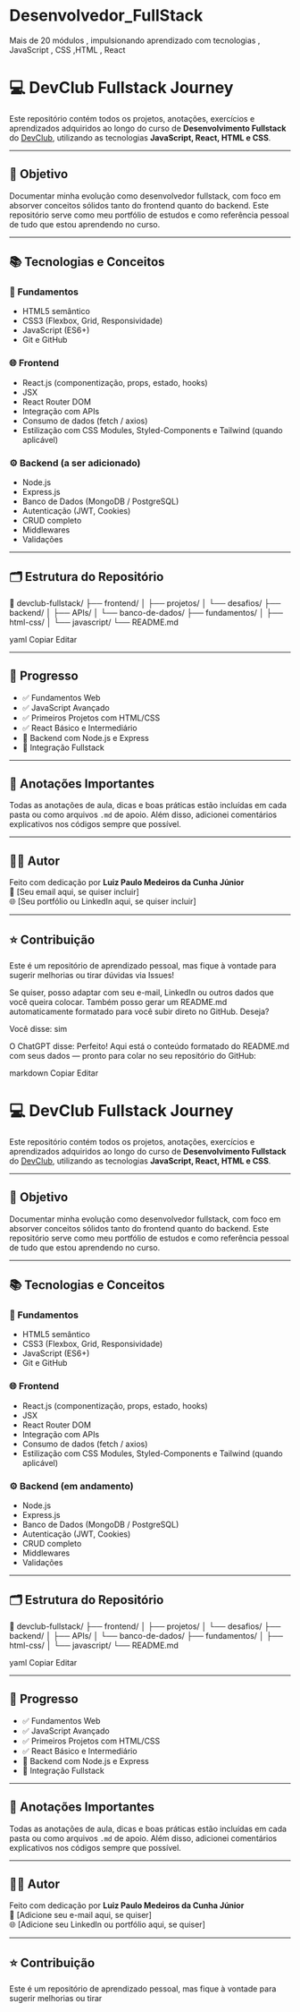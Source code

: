 # Desenvolvedor_FullStack
Mais de 20 módulos  , impulsionando aprendizado com tecnologias , JavaScript , CSS ,HTML , React 
# 💻 DevClub Fullstack Journey

Este repositório contém todos os projetos, anotações, exercícios e aprendizados adquiridos ao longo do curso de **Desenvolvimento Fullstack** do [DevClub](https://aulas.devclub.com.br/m/courses), utilizando as tecnologias **JavaScript, React, HTML e CSS**.

---

## 🚀 Objetivo

Documentar minha evolução como desenvolvedor fullstack, com foco em absorver conceitos sólidos tanto do frontend quanto do backend. Este repositório serve como meu portfólio de estudos e como referência pessoal de tudo que estou aprendendo no curso.

---

## 📚 Tecnologias e Conceitos

### 🧠 Fundamentos
- HTML5 semântico
- CSS3 (Flexbox, Grid, Responsividade)
- JavaScript (ES6+)
- Git e GitHub

### 🌐 Frontend
- React.js (componentização, props, estado, hooks)
- JSX
- React Router DOM
- Integração com APIs
- Consumo de dados (fetch / axios)
- Estilização com CSS Modules, Styled-Components e Tailwind (quando aplicável)

### ⚙️ Backend (a ser adicionado)
- Node.js
- Express.js
- Banco de Dados (MongoDB / PostgreSQL)
- Autenticação (JWT, Cookies)
- CRUD completo
- Middlewares
- Validações

---

## 🗂 Estrutura do Repositório

📁 devclub-fullstack/
├── frontend/
│ ├── projetos/
│ └── desafios/
├── backend/
│ ├── APIs/
│ └── banco-de-dados/
├── fundamentos/
│ ├── html-css/
│ └── javascript/
└── README.md

yaml
Copiar
Editar

---

## 📌 Progresso

- ✅ Fundamentos Web
- ✅ JavaScript Avançado
- ✅ Primeiros Projetos com HTML/CSS
- ✅ React Básico e Intermediário
- 🚧 Backend com Node.js e Express
- 🚧 Integração Fullstack

---

## 🧠 Anotações Importantes

Todas as anotações de aula, dicas e boas práticas estão incluídas em cada pasta ou como arquivos `.md` de apoio. Além disso, adicionei comentários explicativos nos códigos sempre que possível.

---

## 👨‍💻 Autor

Feito com dedicação por **Luiz Paulo Medeiros da Cunha Júnior**  
📧 [Seu email aqui, se quiser incluir]  
🌐 [Seu portfólio ou LinkedIn aqui, se quiser incluir]

---

## ⭐ Contribuição

Este é um repositório de aprendizado pessoal, mas fique à vontade para sugerir melhorias ou tirar dúvidas via Issues!

Se quiser, posso adaptar com seu e-mail, LinkedIn ou outros dados que você queira colocar. Também posso gerar um README.md automaticamente formatado para você subir direto no GitHub. Deseja?







Você disse:
sim 


O ChatGPT disse:
Perfeito! Aqui está o conteúdo formatado do README.md com seus dados — pronto para colar no seu repositório do GitHub:

markdown
Copiar
Editar
# 💻 DevClub Fullstack Journey

Este repositório contém todos os projetos, anotações, exercícios e aprendizados adquiridos ao longo do curso de **Desenvolvimento Fullstack** do [DevClub](https://aulas.devclub.com.br/m/courses), utilizando as tecnologias **JavaScript, React, HTML e CSS**.

---

## 🚀 Objetivo

Documentar minha evolução como desenvolvedor fullstack, com foco em absorver conceitos sólidos tanto do frontend quanto do backend. Este repositório serve como meu portfólio de estudos e como referência pessoal de tudo que estou aprendendo no curso.

---

## 📚 Tecnologias e Conceitos

### 🧠 Fundamentos
- HTML5 semântico
- CSS3 (Flexbox, Grid, Responsividade)
- JavaScript (ES6+)
- Git e GitHub

### 🌐 Frontend
- React.js (componentização, props, estado, hooks)
- JSX
- React Router DOM
- Integração com APIs
- Consumo de dados (fetch / axios)
- Estilização com CSS Modules, Styled-Components e Tailwind (quando aplicável)

### ⚙️ Backend (em andamento)
- Node.js
- Express.js
- Banco de Dados (MongoDB / PostgreSQL)
- Autenticação (JWT, Cookies)
- CRUD completo
- Middlewares
- Validações

---

## 🗂 Estrutura do Repositório

📁 devclub-fullstack/
├── frontend/
│ ├── projetos/
│ └── desafios/
├── backend/
│ ├── APIs/
│ └── banco-de-dados/
├── fundamentos/
│ ├── html-css/
│ └── javascript/
└── README.md

yaml
Copiar
Editar

---

## 📌 Progresso

- ✅ Fundamentos Web
- ✅ JavaScript Avançado
- ✅ Primeiros Projetos com HTML/CSS
- ✅ React Básico e Intermediário
- 🚧 Backend com Node.js e Express
- 🚧 Integração Fullstack

---

## 🧠 Anotações Importantes

Todas as anotações de aula, dicas e boas práticas estão incluídas em cada pasta ou como arquivos `.md` de apoio. Além disso, adicionei comentários explicativos nos códigos sempre que possível.

---

## 👨‍💻 Autor

Feito com dedicação por **Luiz Paulo Medeiros da Cunha Júnior**  
📧 [Adicione seu e-mail aqui, se quiser]  
🌐 [Adicione seu LinkedIn ou portfólio aqui, se quiser]

---

## ⭐ Contribuição

Este é um repositório de aprendizado pessoal, mas fique à vontade para sugerir melhorias ou tirar 